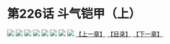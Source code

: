 # 第226话 斗气铠甲（上）
![](https://mhpic.xiaomingtaiji.net/comic/D/斗破苍穹拆分版/226话/1.jpg-zymk.middle.webp)
![](https://mhpic.xiaomingtaiji.net/comic/D/斗破苍穹拆分版/226话/2.jpg-zymk.middle.webp)
![](https://mhpic.xiaomingtaiji.net/comic/D/斗破苍穹拆分版/226话/3.jpg-zymk.middle.webp)
![](https://mhpic.xiaomingtaiji.net/comic/D/斗破苍穹拆分版/226话/4.jpg-zymk.middle.webp)
![](https://mhpic.xiaomingtaiji.net/comic/D/斗破苍穹拆分版/226话/5.jpg-zymk.middle.webp)
![](https://mhpic.xiaomingtaiji.net/comic/D/斗破苍穹拆分版/226话/6.jpg-zymk.middle.webp)
![](https://mhpic.xiaomingtaiji.net/comic/D/斗破苍穹拆分版/226话/7.jpg-zymk.middle.webp)
![](https://mhpic.xiaomingtaiji.net/comic/D/斗破苍穹拆分版/226话/8.jpg-zymk.middle.webp)
[【上一章】](./225.md)
[【目录】](./README.md)
[【下一章】](./227.md)
